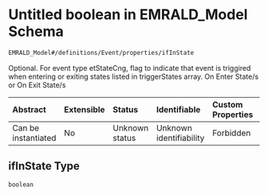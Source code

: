 # Untitled boolean in EMRALD_Model Schema

```txt
EMRALD_Model#/definitions/Event/properties/ifInState
```

Optional. For event type etStateCng, flag to indicate that event is triggired when entering or exiting states listed in triggerStates array. On Enter State/s or On Exit State/s

| Abstract            | Extensible | Status         | Identifiable            | Custom Properties | Additional Properties | Access Restrictions | Defined In                                                                                                    |
| :------------------ | :--------- | :------------- | :---------------------- | :---------------- | :-------------------- | :------------------ | :------------------------------------------------------------------------------------------------------------ |
| Can be instantiated | No         | Unknown status | Unknown identifiability | Forbidden         | Allowed               | none                | [EMRALD_JsonSchemaV3_0.json*](../../../../../Emrald-UI/out/EMRALD_JsonSchemaV3_0.json "open original schema") |

## ifInState Type

`boolean`
